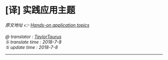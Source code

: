 # [译] 实践应用主题

*原文地址 👉 [Hands-on application topics][0]*

*@ translator : [TaylorTaurus](https://github.com/taylortaurus)*    
*♋ translate time : 2018-7-8*    
*♋ update time : 2018-7-8*  

---

[0]: https://www.ranorex.com/help/latest/hands-on-application-topics/

